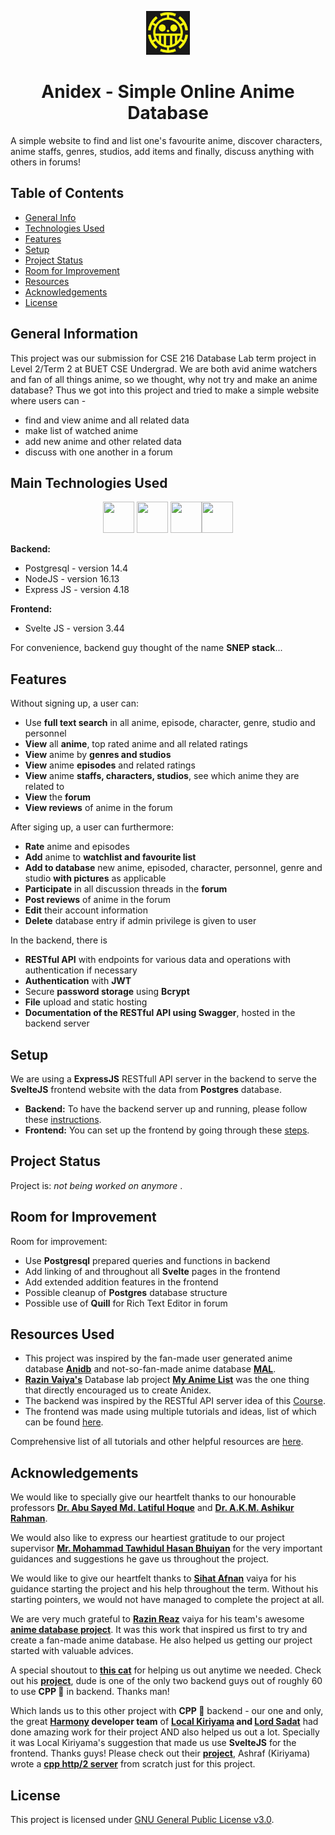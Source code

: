 <p align="center">
  <img height = "70" width = "70" src="/assets/anidex.jpg" alt= "Anidex")
</p>

<p align="center"> <h1 align="center"> Anidex - Simple Online Anime Database </h1> </p>

A simple website to find and list one's favourite anime, discover characters, anime staffs, genres, studios, add items and finally, discuss anything with others in forums!


## Table of Contents

- [General Info](#general-information)
- [Technologies Used](#main-technologies-used)
- [Features](#features)
- [Setup](#setup)
- [Project Status](#project-status)
- [Room for Improvement](#room-for-improvement)
- [Resources](#resources-used)
- [Acknowledgements](#acknowledgements)
- [License](#license)

## General Information

This project was our submission for CSE 216 Database Lab term project in Level 2/Term 2 at BUET CSE Undergrad.
We are both avid anime watchers and fan of all things anime, so we thought, why not try and make an anime database? Thus we got into this project and tried to make a simple website where users can -

- find and view anime and all related data
- make list of watched anime
- add new anime and other related data
- discuss with one another in a forum


## Main Technologies Used

<p align="center">
  <img height="50" width="50" src="https://cdn.jsdelivr.net/gh/devicons/devicon/icons/svelte/svelte-original.svg" /> <img height="50" width="50" src="https://cdn.jsdelivr.net/gh/devicons/devicon/icons/nodejs/nodejs-original.svg" /> <img height="50" width="50" src="https://cdn.jsdelivr.net/gh/devicons/devicon/icons/express/express-original-wordmark.svg" /><img height="50" width="50" src="https://cdn.jsdelivr.net/gh/devicons/devicon/icons/postgresql/postgresql-original.svg" />       
</p>

**Backend:**
- Postgresql - version 14.4
- NodeJS - version 16.13
- Express JS - version 4.18

**Frontend:**
- Svelte JS - version 3.44

For convenience, backend guy thought of the name **SNEP stack**...


## Features

Without signing up, a user can:

- Use **full text search** in all anime, episode, character, genre, studio and personnel
- **View** all **anime**, top rated anime and all related ratings
- **View** anime by **genres and studios**
- **View** anime **episodes** and related ratings
- **View** anime **staffs, characters, studios**, see which anime they are related to
- **View** the **forum**
- **View reviews** of anime in the forum

After siging up, a user can furthermore:

- **Rate** anime and episodes
- **Add** anime to **watchlist and favourite list**
- **Add to database** new anime, episoded, character, personnel, genre and studio **with pictures** as applicable
- **Participate** in all discussion threads in the **forum**
- **Post reviews** of anime in the forum
- **Edit** their account information
- **Delete** database entry if admin privilege is given to user

In the backend, there is

- **RESTful API** with endpoints for various data and operations with authentication if necessary
- **Authentication** with **JWT**
- Secure **password storage** using **Bcrypt**
- **File** upload and static hosting
- **Documentation of the RESTful API using Swagger**, hosted in the backend server


## Setup

We are using a **ExpressJS** RESTfull API server in the backend to serve the **SvelteJS** frontend website with the data from **Postgres** database.

- **Backend:** To have the backend server up and running, please follow these [instructions](https://github.com/KyojinsAnidex/Anidex/blob/main/backend/README.md).
- **Frontend:** You can set up the frontend by going through these [steps](https://github.com/KyojinsAnidex/Anidex/blob/main/frontend/README.md).


<!--- ## Demonstration

 Here is a little demo of the running project: --->


## Project Status

Project is: _not being worked on anymore_ .


## Room for Improvement

Room for improvement:

- Use **Postgresql** prepared queries and functions in backend
- Add linking of and throughout all **Svelte** pages in the frontend
- Add extended addition features in the frontend
- Possible cleanup of **Postgres** database structure
- Possible use of **Quill** for Rich Text Editor in forum


## Resources Used

- This project was inspired by the fan-made user generated anime database **[Anidb](https://www.anidb.net)** and not-so-fan-made anime database **[MAL](https://www.myanimelist.net)**.
- **[Razin Vaiya's](https://github.com/RazinReaz/)** Database lab project **[My Anime List](https://github.com/RazinReaz/my-anime-list)** was the one thing that directly encouraged us to create Anidex.
- The backend was inspired by the RESTful API server idea of this [Course](https://www.udemy.com/course/react-nodejs-express-mongodb-the-mern-fullstack-guide/).
- The frontend was made using multiple tutorials and ideas, list of which can be found [here](https://github.com/KyojinsAnidex/Anidex/tree/main/resources#svelte).

Comprehensive list of all tutorials and other helpful resources are [here](https://github.com/KyojinsAnidex/Anidex/tree/main/resources).


## Acknowledgements

We would like to specially give our heartfelt thanks to our honourable professors **[Dr. Abu Sayed Md. Latiful Hoque](https://cse.buet.ac.bd/faculty_list/detail/asmlatifulhoque)** and **[Dr. A.K.M. Ashikur Rahman](https://cse.buet.ac.bd/faculty_list/detail/ashikurrahman)**.

We would also like to express our heartiest gratitude to our project supervisor **[Mr. Mohammad Tawhidul Hasan Bhuiyan](https://cse.buet.ac.bd/faculty_list/detail/tawhid)** for the very important guidances and suggestions he gave us throughout the project.

We would like to give our heartfelt thanks to **[Sihat Afnan](https://github.com/AfnanCSE98)** vaiya for his guidance starting the project and his help throughout the term. Without his starting pointers, we would not have managed to complete the project at all.

We are very much grateful to **[Razin Reaz](https://github.com/RazinReaz/)** vaiya for his team's awesome **[anime database project](
https://github.com/RazinReaz/my-anime-list)**. It was this work that inspired us first to try and create a fan-made anime database. He also helped us getting our project started with valuable advices.

A special shoutout to **[this cat](https://github.com/Siam11651)** for helping us out anytime we needed. Check out his **[project](https://github.com/ePathshala-org)**, dude is one of the only two backend guys out of roughly 60 to use **CPP 🤲** in backend. Thanks man!

Which lands us to this other project with **CPP 🤲** backend - our one and only, the great **[Harmony](https://www.harmony-open.com) developer team** of **[Local Kiriyama](https://github.com/risenfromashes) and [Lord Sadat](https://github.com/Sadat-Hossain-01)** had done amazing work for their project AND also helped us out a lot. Specially it was Local Kiriyama's suggestion that made us use **SvelteJS** for the frontend. Thanks guys! Please check out their **[project](https://github.com/risenfromashes/harmony-web)**, Ashraf (Kiriyama) wrote a **[cpp http/2 server](https://github.com/risenfromashes/harmony-http)** from scratch just for this project.


## License

This project is licensed under [GNU General Public License v3.0](/LICENSE).
